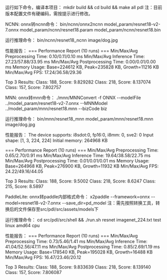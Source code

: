 运行如下命令，编译本项目：
mkdir build && cd build && make all pdl
注：目前版本配置文件有硬编码，需按提示进行修改。

NCNN:
onnx转ncnn命令：
bin/ncnn/onnx2ncnn model_param/resnet18-v2-7.onnx model_param/ncnn/resnet18.param model_param/ncnn/resnet18.bin

运行推理命令：
bin/ncnn/resnet18_ncnn image/dog.jpg 

性能报告：
=== Performance Report (10 runs) ===
Min/Max/Avg Preprocessing Time: 0.10/0.11/0.10 ms
Min/Max/Avg Inference Time: 27.23/57.88/33.95 ms
Min/Max/Avg Postprocessing Time: 0.00/0.01/0.00 ms
Memory Usage: Base=224612 KB, Peak=235828 KB, Growth=11216 KB
Min/Max/Avg FPS: 17.24/36.58/29.36

Top 3 Results:
Class: 188, Score: 9.829282
Class: 218, Score: 8.137074
Class: 157, Score: 7.802757

MNN:
onnx转mnn命令：
./mnn/MNNConvert -f ONNX --modelFile ../model_param/resnet18-v2-7.onnx --MNNModel ../model_param/mnn/resnet18.mnn --bizCode biz

运行推理命令：
bin/mnn/resnet18_mnn model_param/mnn/resnet18.mnn image/dog.jpg 

性能报告：
The device supports: i8sdot:0, fp16:0, i8mm: 0, sve2: 0
Input shape: [1, 3, 224, 224]
Initial memory: 264968 KB

=== Performance Report (10 runs) ===
Min/Max/Avg Preprocessing Time: 0.65/2.70/0.91 ms
Min/Max/Avg Inference Time: 19.64/38.58/22.75 ms
Min/Max/Avg Postprocessing Time: 0.01/0.01/0.01 ms
Memory Usage: Base=264968 KB, Peak=276900 KB, Growth=11932 KB
Min/Max/Avg FPS: 24.22/49.16/44.05

Top 3 Results:
Class: 188, Score: 9.5002
Class: 218, Score: 8.6247
Class: 215, Score: 8.5897

PaddleLite:
onnx转paddle内部格式命令：
x2paddle --framework=onnx --model=resnet18-v2-7.onnx --save_dir=pd_model
注：需先按照转换工具，转换后的文件保存至src/pdl/src/assets/models下

运行推理命令：
cd src/pdl/src/shell && ./run.sh resnet imagenet_224.txt test linux amd64 cpu

性能报告：
=== Performance Report (10 runs) ===
Min/Max/Avg Preprocessing Time: 0.73/5.46/1.41 ms
Min/Max/Avg Inference Time: 41.04/52.56/47.11 ms
Min/Max/Avg Postprocessing Time: 0.85/2.69/1.19 ms
Memory Usage: Base=178540 KB, Peak=195028 KB, Growth=16488 KB
Min/Max/Avg FPS: 16.47/23.46/20.12

Top 3 Results:
Class: 188, Score: 9.833639
Class: 218, Score: 8.139140
Class: 157, Score: 7.806087